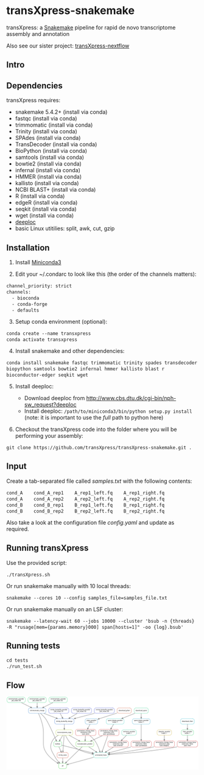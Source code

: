 # transXpress-snakemake
transXpress: a [Snakemake](https://snakemake.readthedocs.io/en/stable/) pipeline for rapid de novo transcriptome assembly and annotation

Also see our sister project: [transXpress-nextflow](https://github.com/transXpress/transXpress-nextflow)

## Intro

## Dependencies

transXpress requires:
* snakemake 5.4.2+ (install via conda)
* fastqc (install via conda)
* trimmomatic (install via conda)
* Trinity (install via conda)
* SPAdes (install via conda)
* TransDecoder (install via conda)
* BioPython (install via conda)
* samtools (install via conda)
* bowtie2 (install via conda)
* infernal (install via conda)
* HMMER (install via conda)
* kallisto (install via conda)
* NCBI BLAST+ (install via conda)
* R (install via conda)
* edgeR (install via conda)
* seqkit (install via conda)
* wget (install via conda)
* [deeploc](http://www.cbs.dtu.dk/cgi-bin/nph-sw_request?deeploc)
* basic Linux utitilies: split, awk, cut, gzip

## Installation

1. Install [Miniconda3](https://conda.io/en/latest/miniconda.html)

2. Edit your ~/.condarc to look like this (the order of the channels matters):
~~~~
channel_priority: strict
channels:
  - bioconda
  - conda-forge
  - defaults
~~~~

3. Setup conda environment (optional):
~~~~
conda create --name transxpress
conda activate transxpress
~~~~

4. Install snakemake and other dependencies:  
~~~~
conda install snakemake fastqc trimmomatic trinity spades transdecoder biopython samtools bowtie2 infernal hmmer kallisto blast r bioconductor-edger seqkit wget
~~~~
5. Install deeploc:
      * Download deeploc from http://www.cbs.dtu.dk/cgi-bin/nph-sw_request?deeploc
      * Install deeploc: `/path/to/miniconda3/bin/python setup.py install` 
        (note: it is important to use the *full* path to python here)

6. Checkout the transXpress code into the folder where you will be performing your assembly:
~~~~
git clone https://github.com/transXpress/transXpress-snakemake.git .
~~~~

## Input

Create a tab-separated file called *samples.txt* with the following contents: 
~~~
cond_A    cond_A_rep1    A_rep1_left.fq    A_rep1_right.fq
cond_A    cond_A_rep2    A_rep2_left.fq    A_rep2_right.fq
cond_B    cond_B_rep1    B_rep1_left.fq    B_rep1_right.fq
cond_B    cond_B_rep2    B_rep2_left.fq    B_rep2_right.fq
~~~

Also take a look at the configuration file *config.yaml* and update as required.

## Running transXpress

Use the provided script:
~~~~
./transXpress.sh
~~~~

Or run snakemake manually with 10 local threads:
~~~~
snakemake --cores 10 --config samples_file=samples_file.txt
~~~~

Or run snakemake manually on an LSF cluster:
~~~~
snakemake --latency-wait 60 --jobs 10000 --cluster 'bsub -n {threads} -R "rusage[mem={params.memory}000] span[hosts=1]" -oo {log}.bsub'
~~~~

## Running tests
~~~~
cd tests
./run_test.sh
~~~~


## Flow

![The directed acyclic execution DAG of transXpress-snakemake-trinity](./tests/dag.svg )
